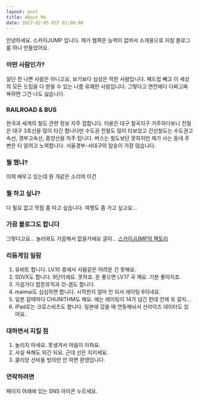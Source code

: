 ```yaml
---
layout: post
title: About Me
date: 2017-02-05 KST 01:00:00
---
```


안녕하세요. 스카이JUMP 입니다.
제가 웹쪽은 능력이 없어서 소개용으로 지킬 블로그를 하나 만들었어요.

### 어떤 사람인가? ###

일단 전 나쁜 사람은 아니고요, 보기보다 심성은 착한 사람입니다.
패드립 빼고 이 세상의 모든 드립을 다 받을 수 있는 나름 유쾌한 사람입니다.
그렇다고 면전에다 다짜고짜 욕하면 그건 나도 싫습니다.

### RAILROAD & BUS ###

한국과 세계의 철도 관련 정보 자주 접합니다.
이용은 대구 칠곡지구 거주하다보니 전철은 대구 3호선을 많이 타긴 합니다만 수도권 전철도 많이 타보았고 간선철도는 수도권고속선, 경부고속선, 중앙선을 자주 탑니다.
버스는 철도보단 못하지만 제가 사는 동네 주변은 다 알려고 노력합니다. 서울경부-서대구의 탑승이 가장 많습니다.

### 뭘 했냐? ###

이제 배우고 있는데 뭔 개같은 소리여 이건

### 뭘 하고 싶냐? ###

다 필요 없고 학점 좀 따고 싶습니다.
여행도 좀 가고 싶고요...

### 가끔 블로그도 합니다 ###

그렇다고요... 놀러와도 가끔해서 없을거에요 글이...
[스카이JUMP의 팩토리](http://skyfactory.tistory.com)

### 리듬게임 일람 ###

1. 유비트 합니다. LV.10 중에서 사븜같은 어려운 건 못해요.
2. SDVX도 합니다. 9단이에요. 못하죠. 운 좋으면 LV.17 곡 깨요. 기분 좋아지죠.
3. 가끔가다 팝픈뮤직과 갓-겜도 합니다.
4. maimai도 심심하면 합니다. 시작한지 얼마 안 되서 레이팅 6이네요.
5. 일본 갈때마다 CHUNITHM도 해요. 얘는 레이팅이 14가 넘긴 한데 언제 또 갈지...
6. iPad로는 크로스비츠도 합니다. 일본에 갔을 때 연동해놔서 선라이즈 데이터도 있어요.

### 대하면서 지킬 점 ###

1. 놀리지 마세요. 못생겨서 마음이 아파요.
2. 사실 욕해도 되긴 되요. 근데 선은 지키세요.
3. 클리앙 선비들 빙의만 안 하면 환영입니다.

### 연락하려면 ###

페이지 아래에 있는 SNS 아이콘 누르세요.
